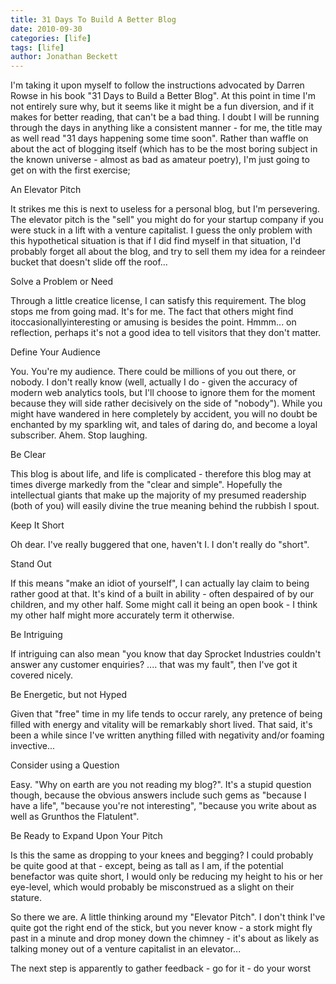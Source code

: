 ```yaml
---
title: 31 Days To Build A Better Blog
date: 2010-09-30
categories: [life]
tags: [life]
author: Jonathan Beckett
---
```


I'm taking it upon myself to follow the instructions advocated by Darren Rowse in his book "31 Days to Build a Better Blog". At this point in time I'm not entirely sure why, but it seems like it might be a fun diversion, and if it makes for better reading, that can't be a bad thing. I doubt I will be running through the days in anything like a consistent manner - for me, the title may as well read "31 days happening some time soon". Rather than waffle on about the act of blogging itself (which has to be the most boring subject in the known universe - almost as bad as amateur poetry), I'm just going to get on with the first exercise;

An Elevator Pitch

It strikes me this is next to useless for a personal blog, but I'm persevering. The elevator pitch is the "sell" you might do for your startup company if you were stuck in a lift with a venture capitalist. I guess the only problem with this hypothetical situation is that if I did find myself in that situation, I'd probably forget all about the blog, and try to sell them my idea for a reindeer bucket that doesn't slide off the roof...

Solve a Problem or Need

Through a little creatice license, I can satisfy this requirement. The blog stops me from going mad. It's for me. The fact that others might find itoccasionallyinteresting or amusing is besides the point. Hmmm... on reflection, perhaps it's not a good idea to tell visitors that they don't matter.

Define Your Audience

You. You're my audience. There could be millions of you out there, or nobody. I don't really know (well, actually I do - given the accuracy of modern web analytics tools, but I'll choose to ignore them for the moment because they will side rather decisively on the side of "nobody"). While you might have wandered in here completely by accident, you will no doubt be enchanted by my sparkling wit, and tales of daring do, and become a loyal subscriber. Ahem. Stop laughing.

Be Clear

This blog is about life, and life is complicated - therefore this blog may at times diverge markedly from the "clear and simple". Hopefully the intellectual giants that make up the majority of my presumed readership (both of you) will easily divine the true meaning behind the rubbish I spout.

Keep It Short

Oh dear. I've really buggered that one, haven't I. I don't really do "short".

Stand Out

If this means "make an idiot of yourself", I can actually lay claim to being rather good at that. It's kind of a built in ability - often despaired of by our children, and my other half. Some might call it being an open book - I think my other half might more accurately term it otherwise.

Be Intriguing

If intriguing can also mean "you know that day Sprocket Industries couldn't answer any customer enquiries? .... that was my fault", then I've got it covered nicely.

Be Energetic, but not Hyped

Given that "free" time in my life tends to occur rarely, any pretence of being filled with energy and vitality will be remarkably short lived. That said, it's been a while since I've written anything filled with negativity and/or foaming invective...

Consider using a Question

Easy. "Why on earth are you not reading my blog?". It's a stupid question though, because the obvious answers include such gems as "because I have a life", "because you're not interesting", "because you write about as well as Grunthos the Flatulent".

Be Ready to Expand Upon Your Pitch

Is this the same as dropping to your knees and begging? I could probably be quite good at that - except, being as tall as I am, if the potential benefactor was quite short, I would only be reducing my height to his or her eye-level, which would probably be misconstrued as a slight on their stature.

So there we are. A little thinking around my "Elevator Pitch". I don't think I've quite got the right end of the stick, but you never know - a stork might fly past in a minute and drop money down the chimney - it's about as likely as talking money out of a venture capitalist in an elevator...

The next step is apparently to gather feedback - go for it - do your worst 
